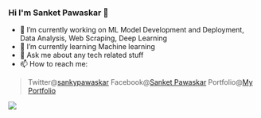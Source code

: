 ### Hi I'm Sanket Pawaskar 👋
  
- 🔭 I’m currently working on  ML Model Development and Deployment, Data Analysis, Web Scraping, Deep Learning
- 🌱 I’m currently learning Machine learning
- 💬 Ask me about any tech related stuff
- 📫 How to reach me: 
> Twitter@[sankypawaskar](https://twitter.com/sankypawaskar)
> Facebook@[Sanket Pawaskar](https://www.facebook.com/sanket.pawaskar.21/)
> Portfolio@[My Portfolio](https://sanket8116.github.io/github.io/)

<img src = "https://github-readme-stats.vercel.app/api?username=sanket8116&show_icons=true">

